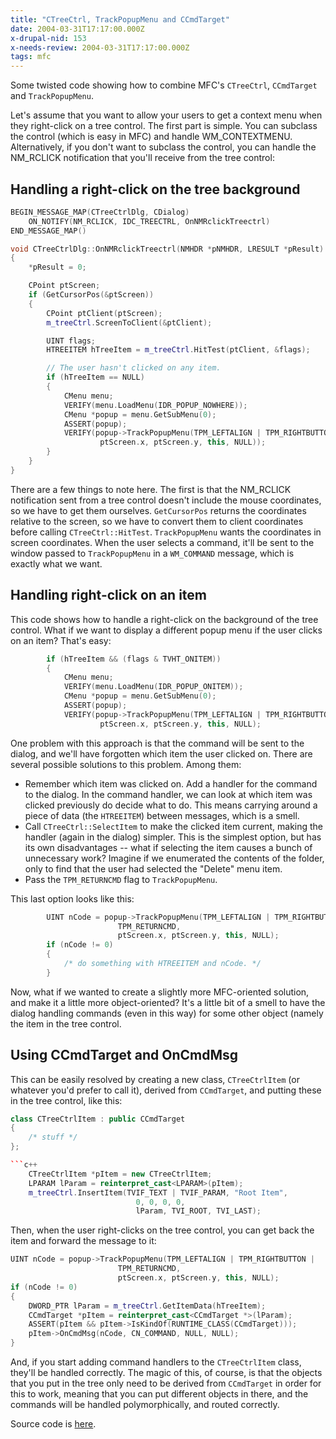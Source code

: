 ```yaml
---
title: "CTreeCtrl, TrackPopupMenu and CCmdTarget"
date: 2004-03-31T17:17:00.000Z
x-drupal-nid: 153
x-needs-review: 2004-03-31T17:17:00.000Z
tags: mfc
---
```

Some twisted code showing how to combine MFC's `CTreeCtrl`, `CCmdTarget` and `TrackPopupMenu`.

Let's assume that you want to allow your users to get a context menu when they right-click on a tree control. The first part is simple. You can subclass the control (which is easy in MFC) and handle WM_CONTEXTMENU. Alternatively, if you don't want to subclass the control, you can handle the NM_RCLICK notification that you'll receive from the tree control:

## Handling a right-click on the tree background

```c++
BEGIN_MESSAGE_MAP(CTreeCtrlDlg, CDialog)
    ON_NOTIFY(NM_RCLICK, IDC_TREECTRL, OnNMRclickTreectrl)
END_MESSAGE_MAP()
```

```c++
void CTreeCtrlDlg::OnNMRclickTreectrl(NMHDR *pNMHDR, LRESULT *pResult)
{
    *pResult = 0;

    CPoint ptScreen;
    if (GetCursorPos(&ptScreen))
    {
        CPoint ptClient(ptScreen);
        m_treeCtrl.ScreenToClient(&ptClient);

        UINT flags;
        HTREEITEM hTreeItem = m_treeCtrl.HitTest(ptClient, &flags);

        // The user hasn't clicked on any item.
        if (hTreeItem == NULL)
        {
            CMenu menu;
            VERIFY(menu.LoadMenu(IDR_POPUP_NOWHERE));
            CMenu *popup = menu.GetSubMenu(0);
            ASSERT(popup);
            VERIFY(popup->TrackPopupMenu(TPM_LEFTALIGN | TPM_RIGHTBUTTON,
                    ptScreen.x, ptScreen.y, this, NULL));
        }
    }
}
```

There are a few things to note here. The first is that the NM_RCLICK notification sent from a tree control doesn't include the mouse coordinates, so we have to get them ourselves. `GetCursorPos` returns the coordinates relative to the screen, so we have to convert them to client coordinates before calling `CTreeCtrl::HitTest`. `TrackPopupMenu` wants the coordinates in screen coordinates.
When the user selects a command, it'll be sent to the window passed to `TrackPopupMenu` in a `WM_COMMAND` message, which is exactly what we want.

## Handling right-click on an item

This code shows how to handle a right-click on the background of the tree control. What if we want to display a different popup menu if the user clicks on an item? That's easy:

```c++
        if (hTreeItem && (flags & TVHT_ONITEM))
        {
            CMenu menu;
            VERIFY(menu.LoadMenu(IDR_POPUP_ONITEM));
            CMenu *popup = menu.GetSubMenu(0);
            ASSERT(popup);
            VERIFY(popup->TrackPopupMenu(TPM_LEFTALIGN | TPM_RIGHTBUTTON,
                    ptScreen.x, ptScreen.y, this, NULL);
```

One problem with this approach is that the command will be sent to the dialog, and we'll have forgotten which item the user clicked on. There are several possible solutions to this problem. Among them:

*   Remember which item was clicked on. Add a handler for the command to the dialog. In the command handler, we can look at which item was clicked previously do decide what to do. This means carrying around a piece of data (the `HTREEITEM`) between messages, which is a smell.
*   Call `CTreeCtrl::SelectItem` to make the clicked item current, making the handler (again in the dialog) simpler. This is the simplest option, but has its own disadvantages -- what if selecting the item causes a bunch of unnecessary work? Imagine if we enumerated the contents of the folder, only to find that the user had selected the "Delete" menu item.
*   Pass the `TPM_RETURNCMD` flag to `TrackPopupMenu`.

This last option looks like this:

```c++
        UINT nCode = popup->TrackPopupMenu(TPM_LEFTALIGN | TPM_RIGHTBUTTON |
                        TPM_RETURNCMD,
                        ptScreen.x, ptScreen.y, this, NULL);
        if (nCode != 0)
        {
            /* do something with HTREEITEM and nCode. */
        }
```

Now, what if we wanted to create a slightly more MFC-oriented solution, and make it a little more object-oriented? It's a little bit of a smell to have the dialog handling commands (even in this way) for some other object (namely the item in the tree control.

## Using CCmdTarget and OnCmdMsg

This can be easily resolved by creating a new class, `CTreeCtrlItem` (or whatever you'd prefer to call it), derived from `CCmdTarget`, and putting these in the tree control, like this:

```c++
class CTreeCtrlItem : public CCmdTarget
{
    /* stuff */
};

```c++
    CTreeCtrlItem *pItem = new CTreeCtrlItem;
    LPARAM lParam = reinterpret_cast<LPARAM>(pItem);
    m_treeCtrl.InsertItem(TVIF_TEXT | TVIF_PARAM, "Root Item",
                            0, 0, 0, 0,
                            lParam, TVI_ROOT, TVI_LAST);
```

Then, when the user right-clicks on the tree control, you can get back the item and forward the message to it:

```c++
UINT nCode = popup->TrackPopupMenu(TPM_LEFTALIGN | TPM_RIGHTBUTTON |
                        TPM_RETURNCMD,
                        ptScreen.x, ptScreen.y, this, NULL);
if (nCode != 0)
{
    DWORD_PTR lParam = m_treeCtrl.GetItemData(hTreeItem);
    CCmdTarget *pItem = reinterpret_cast<CCmdTarget *>(lParam);
    ASSERT(pItem && pItem->IsKindOf(RUNTIME_CLASS(CCmdTarget)));
    pItem->OnCmdMsg(nCode, CN_COMMAND, NULL, NULL);
}
```

And, if you start adding command handlers to the `CTreeCtrlItem` class, they'll be handled correctly. The magic of this, of course, is that the objects that you put in the tree only need to be derived from `CCmdTarget` in order for this to work, meaning that you can put different objects in there, and the commands will be handled polymorphically, and routed correctly.

Source code is [here](/node/view/203).
